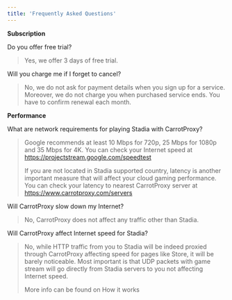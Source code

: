 ```yaml
---
title: 'Frequently Asked Questions'
---
```


**Subscription**

Do you offer free trial?
> Yes, we offer 3 days of free trial.

Will you charge me if I forget to cancel?
> No, we do not ask for payment details when you sign up for a service.
Moreover, we do not charge you when purchased service ends. You have to confirm renewal each month.

**Performance**

What are network requirements for playing Stadia with CarrotProxy?
> Google recommends at least 10 Mbps for 720p, 25 Mbps for 1080p and 35 Mbps for 4K. You can check your Internet speed at https://projectstream.google.com/speedtest
> 
> If you are not located in Stadia supported country, latency is another important measure that will affect your cloud gaming performance. You can check your latency to nearest CarrotProxy server at https://www.carrotproxy.com/servers


Will CarrotProxy slow down my Internet?
> No, CarrotProxy does not affect any traffic other than Stadia.

Will CarrotProxy affect Internet speed for Stadia? 
> No, while HTTP traffic from you to Stadia will be indeed proxied through CarrotProxy affecting speed for pages like Store, it will be barely noticeable.
> Most important is that UDP packets with game stream will go directly from Stadia servers to you not affecting Internet speed.
> 
> More info can be found on How it works

